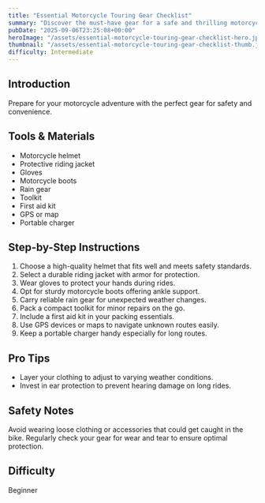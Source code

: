 ```yaml
---
title: "Essential Motorcycle Touring Gear Checklist"
summary: "Discover the must-have gear for a safe and thrilling motorcycle tour"
pubDate: "2025-09-06T23:25:08+00:00"
heroImage: "/assets/essential-motorcycle-touring-gear-checklist-hero.jpg"
thumbnail: "/assets/essential-motorcycle-touring-gear-checklist-thumb.jpg"
difficulty: Intermediate
---
```


<h2>Introduction</h2>
<p>Prepare for your motorcycle adventure with the perfect gear for safety and convenience.</p>
<h2>Tools & Materials</h2>
<ul>
  <li>Motorcycle helmet</li>
  <li>Protective riding jacket</li>
  <li>Gloves</li>
  <li>Motorcycle boots</li>
  <li>Rain gear</li>
  <li>Toolkit</li>
  <li>First aid kit</li>
  <li>GPS or map</li>
  <li>Portable charger</li>
</ul>
<h2>Step-by-Step Instructions</h2>
<ol>
  <li>Choose a high-quality helmet that fits well and meets safety standards.</li>
  <li>Select a durable riding jacket with armor for protection.</li>
  <li>Wear gloves to protect your hands during rides.</li>
  <li>Opt for sturdy motorcycle boots offering ankle support.</li>
  <li>Carry reliable rain gear for unexpected weather changes.</li>
  <li>Pack a compact toolkit for minor repairs on the go.</li>
  <li>Include a first aid kit in your packing essentials.</li>
  <li>Use GPS devices or maps to navigate unknown routes easily.</li>
  <li>Keep a portable charger handy especially for long routes.</li>
</ol>
<h2>Pro Tips</h2>
<ul>
  <li>Layer your clothing to adjust to varying weather conditions.</li>
  <li>Invest in ear protection to prevent hearing damage on long rides.</li>
</ul>
<h2>Safety Notes</h2>
<p>Avoid wearing loose clothing or accessories that could get caught in the bike. Regularly check your gear for wear and tear to ensure optimal protection.</p>
<h2>Difficulty</h2>
<p>Beginner</p>